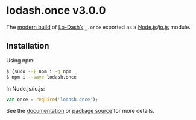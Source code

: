 # lodash.once v3.0.0

The [modern build](https://github.com/lodash/lodash/wiki/Build-Differences) of [Lo-Dash’s](https://lodash.com/) `_.once` exported as a [Node.js](http://nodejs.org/)/[io.js](https://iojs.org/) module.

## Installation

Using npm:

```bash
$ {sudo -H} npm i -g npm
$ npm i --save lodash.once
```

In Node.js/io.js:

```js
var once = require('lodash.once');
```

See the [documentation](https://lodash.com/docs#once) or [package source](https://github.com/lodash/lodash/blob/3.0.0-npm-packages/lodash.once) for more details.
